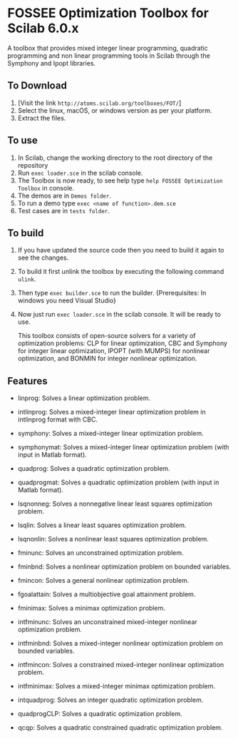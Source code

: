# FOSSEE Optimization Toolbox for Scilab 6.0.x

A toolbox that provides mixed integer linear programming, quadratic programming and non linear programming tools in Scilab through the Symphony and Ipopt libraries.


## To Download
1. [Visit the link
   `http://atoms.scilab.org/toolboxes/FOT/`]
2. Select the linux, macOS, or windows version as per your platform.
3. Extract the files.

## To use
1. In Scilab, change the working directory to the root directory of the repository
2. Run `exec loader.sce` in the scilab console.
3. The Toolbox is now ready, to see help type `help FOSSEE Optimization Toolbox` in console.
4. The demos are in `Demos folder`.
5. To run a demo type `exec <name of function>.dem.sce`
6. Test cases are in `tests folder`.

## To build
1. If you have updated the source code then you need to build it again to see the changes.
2. To build it first unlink the toolbox by executing the following command `ulink`.
3. Then type `exec builder.sce` to run the builder. {Prerequisites: In windows you need Visual Studio}
4. Now just run `exec loader.sce` in the scilab console. It will be ready to use.

   This toolbox consists of open-source solvers for a variety of optimization
problems: CLP for linear optimization, CBC and Symphony for integer linear
optimization, IPOPT (with MUMPS) for nonlinear optimization, and BONMIN for
integer nonlinear optimization.

Features
---------
* linprog: Solves a linear optimization problem.
 	
* intlinprog: Solves a mixed-integer linear optimization problem in intlinprog
format with CBC.
  
* symphony: Solves a mixed-integer linear optimization problem.
  
* symphonymat: Solves a mixed-integer linear optimization problem (with input
  in Matlab format).
  
* quadprog: Solves a quadratic optimization problem.
  
* quadprogmat: Solves a quadratic optimization problem (with input in Matlab
  format).
  
* lsqnonneg: Solves a nonnegative linear least squares optimization problem.
  
* lsqlin: Solves a linear least squares optimization problem.
  
* lsqnonlin: Solves a nonlinear least squares optimization problem.
  
* fminunc: Solves an unconstrained optimization problem.
  
* fminbnd: Solves a nonlinear optimization problem on bounded variables.
 
* fmincon: Solves a general nonlinear optimization problem.
  
* fgoalattain: Solves a multiobjective goal attainment problem.
  
* fminimax: Solves a minimax optimization problem.
  
* intfminunc: Solves an unconstrained mixed-integer nonlinear optimization
  problem.
  
* intfminbnd: Solves a mixed-integer nonlinear optimization
  problem on bounded variables.
  
* intfmincon: Solves a constrained mixed-integer nonlinear optimization
problem.
  
* intfminimax: Solves a mixed-integer minimax optimization problem.
  
* intquadprog: Solves an integer quadratic optimization problem.

* quadprogCLP: Solves a quadratic optimization problem.

* qcqp: Solves a quadratic constrained quadratic optimization problem.
